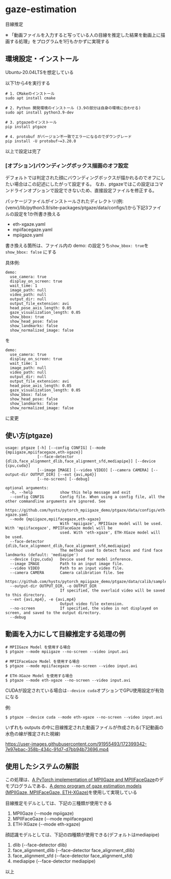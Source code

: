 # gaze-estimation
目線推定

※ 「動画ファイルを入力すると写っている人の目線を推定した結果を動画上に描画する処理」をプログラムを1行もかかずに実現する

## 環境設定・インストール

Ubuntu-20.04LTSを想定している

以下1から4を実行する

```
# 1. CMakeのインストール
sudo apt install cmake

# 2. Python 開発環境のインストール (3.9の部分は自身の環境に合わせる)
sudo apt install python3.9-dev

# 3. ptgazeのインストール
pip install ptgaze 

# 4. protobuf がバージョン不一致でエラーになるのでダウングレード
pip install -U protobuf~=3.20.0
```
以上で設定は完了

### [オプション]バウンディングボックス描画のオフ設定

デフォルトでは判定された顔にバウンディングボックスが描かれるのでオフにしたい場合はこの記述にしたがって設定する。
なお、ptgazeではこの設定はコマンドラインオプションで設定できないため、直接設定ファイルを修正する。

パッケージファイルがインストールされたディレクトリ(例: {venv}/lib/python3.9/site-packages/ptgaze/data/configs/)から下記3ファイルの設定を1か所書き換える

- eth-xgaze.yaml
- mpiifacegaze.yaml
- mpiigaze.yaml

書き換える箇所は、ファイル内の demo: の設定うち`show_bbox: true`を`show_bbox: false` にする

具体例:

```
demo:
  use_camera: true
  display_on_screen: true
  wait_time: 1
  image_path: null
  video_path: null
  output_dir: null
  output_file_extension: avi
  head_pose_axis_length: 0.05
  gaze_visualization_length: 0.05
  show_bbox: true
  show_head_pose: false
  show_landmarks: false
  show_normalized_image: false
```

を

```
demo:
  use_camera: true
  display_on_screen: true
  wait_time: 1
  image_path: null
  video_path: null
  output_dir: null
  output_file_extension: avi
  head_pose_axis_length: 0.05
  gaze_visualization_length: 0.05
  show_bbox: false
  show_head_pose: false
  show_landmarks: false
  show_normalized_image: false
```
に変更

## 使い方(ptgaze)

```
usage: ptgaze [-h] [--config CONFIG] [--mode {mpiigaze,mpiifacegaze,eth-xgaze}]
              [--face-detector {dlib,face_alignment_dlib,face_alignment_sfd,mediapipe}] [--device {cpu,cuda}]
              [--image IMAGE] [--video VIDEO] [--camera CAMERA] [--output-dir OUTPUT_DIR] [--ext {avi,mp4}]
              [--no-screen] [--debug]

optional arguments:
  -h, --help            show this help message and exit
  --config CONFIG       Config file. When using a config file, all the other commandline arguments are ignored. See
                        https://github.com/hysts/pytorch_mpiigaze_demo/ptgaze/data/configs/eth-xgaze.yaml
  --mode {mpiigaze,mpiifacegaze,eth-xgaze}
                        With 'mpiigaze', MPIIGaze model will be used. With 'mpiifacegaze', MPIIFaceGaze model will be
                        used. With 'eth-xgaze', ETH-XGaze model will be used.
  --face-detector {dlib,face_alignment_dlib,face_alignment_sfd,mediapipe}
                        The method used to detect faces and find face landmarks (default: 'mediapipe')
  --device {cpu,cuda}   Device used for model inference.
  --image IMAGE         Path to an input image file.
  --video VIDEO         Path to an input video file.
  --camera CAMERA       Camera calibration file. See
                        https://github.com/hysts/pytorch_mpiigaze_demo/ptgaze/data/calib/sample_params.yaml
  --output-dir OUTPUT_DIR, -o OUTPUT_DIR
                        If specified, the overlaid video will be saved to this directory.
  --ext {avi,mp4}, -e {avi,mp4}
                        Output video file extension.
  --no-screen           If specified, the video is not displayed on screen, and saved to the output directory.
  --debug
```

## 動画を入力にして目線推定する処理の例

```
# MPIIGaze Model を使用する場合
$ ptgaze --mode mpiigaze --no-screen --video input.avi

# MPIIFaceGaze Model を使用する場合
$ ptgaze --mode mpiifacegaze --no-screen --video input.avi 

# ETH-XGaze Model を使用する場合
$ ptgaze --mode eth-xgaze --no-screen --video input.avi 
```

CUDAが設定されている場合は`--device cuda`オプションでGPU使用設定が有効になる

例:

```
$ ptgaze --device cuda --mode eth-xgaze --no-screen --video input.avi 
```

いずれも outputs の中に目線推定された動画ファイルが作成される(下記動画の水色の線が推定された視線)

https://user-images.githubusercontent.com/91955493/172399342-7e97ebac-358b-434c-91d7-d7bb94b73696.mp4

## 使用したシステムの解説

この処理は、[A PyTorch implementation of MPIIGaze and MPIIFaceGaze](https://github.com/hysts/pytorch_mpiigaze)のデモプログラムである、[A demo program of gaze estimation models (MPIIGaze, MPIIFaceGaze, ETH-XGaze)](https://github.com/hysts/pytorch_mpiigaze_demo)を使用して実現している

目線推定モデルとしては、下記の三種類が使用できる

1. MPIIGaze (--mode mpiigaze)
2. MPIIFaceGaze (--mode mpiifacegaze)
3. ETH-XGaze (--mode eth-xgaze)

顔認識モデルとしては、下記の四種類が使用できる(デフォルトはmediapipe)

1. dlib (--face-detector dlib)
2. face_alignment_dlib (--face-detector face_alignment_dlib)
3. face_alignment_sfd (--face-detector face_alignment_sfd)
4. mediapipe (--face-detector mediapipe)

以上

